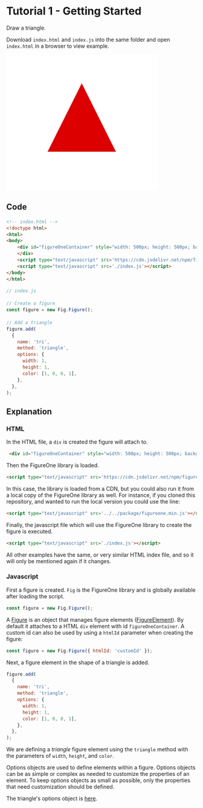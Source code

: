 # Tutorial 1 - Getting Started

Draw a triangle.

Download `index.html` and `index.js` into the same folder and open `index.html` in a browser to view example.

![](./example.png)

## Code

```html
<!-- index.html -->
<!doctype html>
<html>
<body>
    <div id="figureOneContainer" style="width: 500px; height: 500px; background-color: black;">
    </div>
    <script type="text/javascript" src='https://cdn.jsdelivr.net/npm/figureone@0.4.0/figureone.min.js'></script>
    <script type="text/javascript" src='./index.js'></script>
</body>
</html>
```

```js
// index.js

// Create a figure
const figure = new Fig.Figure();

// Add a triangle
figure.add(
  {
    name: 'tri',
    method: 'triangle',
    options: {
      width: 1,
      height: 1,
      color: [1, 0, 0, 1],
    },
  },
);


```
## Explanation

### HTML
In the HTML file, a `div` is created the figure will attach to.
```html
 <div id="figureOneContainer" style="width: 500px; height: 500px; background-color: black;">
 ```

Then the FigureOne library is loaded.
```html
<script type="text/javascript" src='https://cdn.jsdelivr.net/npm/figureone@0.4.0/figureone.min.js'></script>
```
In this case, the library is loaded from a CDN, but you could also run it from a local copy of the FigureOne library as well. For instance, if you cloned this repository, and wanted to run the local version you could use the line:
```html
<script type="text/javascript" src='../../package/figureone.min.js'></script>
```

Finally, the javascript file which will use the FigureOne library to create the figure is executed.

```html
<script type="text/javascript" src='./index.js'></script>
```

All other examples have the same, or very similar HTML index file, and so it will only be mentioned again if it changes.

### Javascript

First a figure is created. `Fig` is the FigureOne library and is globally available after loading the script.

```js
const figure = new Fig.Figure();
```

A [Figure](https://airladon.github.io/FigureOne/api/#figure) is an object that manages figure elements ([FigureElement](https://airladon.github.io/FigureOne/api/#figureelement)). By default it attaches to a HTML `div` element with id `figureOneContainer`. A custom id can also be used by using a `htmlId` parameter when creating the figure:

```js
const figure = new Fig.Figure({ htmlId: 'customId' });
```

Next, a figure element in the shape of a triangle is added.

```js
figure.add(
  {
    name: 'tri',
    method: 'triangle',
    options: {
      width: 1,
      height: 1,
      color: [1, 0, 0, 1],
    },
  },
);

```

We are defining a *triangle* figure element using the `triangle` method with the parameters of `width`, `height`, and `color`.

Options objects are used to define elements within a figure. Options objects can be as simple or complex as needed to customize the properties of an element. To keep options objects as small as possible, only the properties that need customization should be defined.

The triangle's options object is [here](https://airladon.github.io/FigureOne/api/#obj_triangle).



<!-- [link here](../../docs/README.md#TypeEquationPhrase) -->